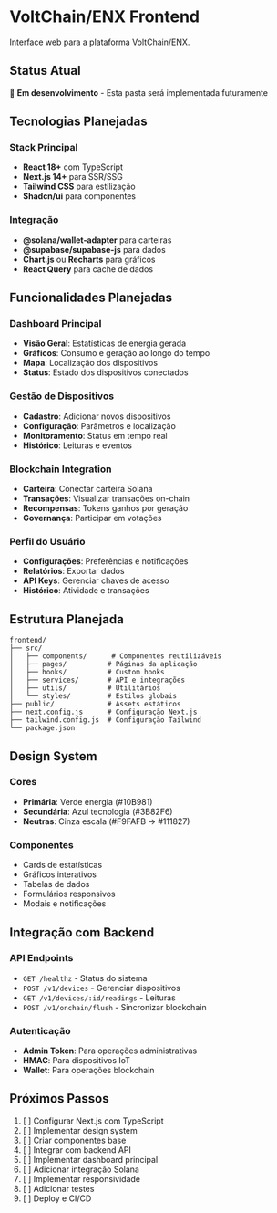 # VoltChain/ENX Frontend

Interface web para a plataforma VoltChain/ENX.

## Status Atual

🚧 **Em desenvolvimento** - Esta pasta será implementada futuramente

## Tecnologias Planejadas

### Stack Principal
- **React 18+** com TypeScript
- **Next.js 14+** para SSR/SSG
- **Tailwind CSS** para estilização
- **Shadcn/ui** para componentes

### Integração
- **@solana/wallet-adapter** para carteiras
- **@supabase/supabase-js** para dados
- **Chart.js** ou **Recharts** para gráficos
- **React Query** para cache de dados

## Funcionalidades Planejadas

### Dashboard Principal
- **Visão Geral**: Estatísticas de energia gerada
- **Gráficos**: Consumo e geração ao longo do tempo
- **Mapa**: Localização dos dispositivos
- **Status**: Estado dos dispositivos conectados

### Gestão de Dispositivos
- **Cadastro**: Adicionar novos dispositivos
- **Configuração**: Parâmetros e localização
- **Monitoramento**: Status em tempo real
- **Histórico**: Leituras e eventos

### Blockchain Integration
- **Carteira**: Conectar carteira Solana
- **Transações**: Visualizar transações on-chain
- **Recompensas**: Tokens ganhos por geração
- **Governança**: Participar em votações

### Perfil do Usuário
- **Configurações**: Preferências e notificações
- **Relatórios**: Exportar dados
- **API Keys**: Gerenciar chaves de acesso
- **Histórico**: Atividade e transações

## Estrutura Planejada

```
frontend/
├── src/
│   ├── components/      # Componentes reutilizáveis
│   ├── pages/          # Páginas da aplicação
│   ├── hooks/          # Custom hooks
│   ├── services/       # API e integrações
│   ├── utils/          # Utilitários
│   └── styles/         # Estilos globais
├── public/             # Assets estáticos
├── next.config.js      # Configuração Next.js
├── tailwind.config.js  # Configuração Tailwind
└── package.json
```

## Design System

### Cores
- **Primária**: Verde energia (#10B981)
- **Secundária**: Azul tecnologia (#3B82F6)
- **Neutras**: Cinza escala (#F9FAFB → #111827)

### Componentes
- Cards de estatísticas
- Gráficos interativos
- Tabelas de dados
- Formulários responsivos
- Modais e notificações

## Integração com Backend

### API Endpoints
- `GET /healthz` - Status do sistema
- `POST /v1/devices` - Gerenciar dispositivos
- `GET /v1/devices/:id/readings` - Leituras
- `POST /v1/onchain/flush` - Sincronizar blockchain

### Autenticação
- **Admin Token**: Para operações administrativas
- **HMAC**: Para dispositivos IoT
- **Wallet**: Para operações blockchain

## Próximos Passos

1. [ ] Configurar Next.js com TypeScript
2. [ ] Implementar design system
3. [ ] Criar componentes base
4. [ ] Integrar com backend API
5. [ ] Implementar dashboard principal
6. [ ] Adicionar integração Solana
7. [ ] Implementar responsividade
8. [ ] Adicionar testes
9. [ ] Deploy e CI/CD
